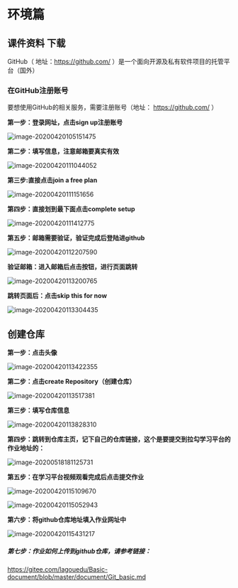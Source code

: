# 环境篇

## 课件资料 下载

GitHub（ 地址：https://github.com/ ）是一个面向开源及私有软件项目的托管平台（国外）

### 在GitHub注册账号

要想使用GitHub的相关服务，需要注册账号（地址： https://github.com/ ）

**第一步：登录网址，点击sign up注册账号**

![image-20200420105151475](../img-folder/images/image-1.png)





**第二步：填写信息，注意邮箱要真实有效**



![image-20200420111044052](../img-folder/images/image-2.png)





**第三步:直接点击join a free plan**

![image-20200420111151656](../img-folder/images/image-3.png)



**第四步：直接划到最下面点击complete setup**

![image-20200420111412775](../img-folder/images/image-4.png)



**第五步：邮箱需要验证，验证完成后登陆进github**

![image-20200420112207590](../img-folder/images/image-5.png)



**验证邮箱：进入邮箱后点击按钮，进行页面跳转**

![image-20200420113200765](../img-folder/images/image-6.png)



**跳转页面后：点击skip this for now**

![image-20200420113304435](../img-folder/images/image-7.png)



## 创建仓库

**第一步：点击头像**

![image-20200420113422355](../img-folder/images/image-9.png)



**第二步：点击create Repository（创建仓库）**

![image-20200420113517381](../img-folder/images/image-10.png)



**第三步：填写仓库信息**

![image-20200420113828310](../img-folder/images/image-11.png)





**第四步：跳转到仓库主页，记下自己的仓库链接，这个是要提交到拉勾学习平台的作业地址的：**



![image-20200518181125731](../img-folder/images/image-54.png)



**第五步：在学习平台视频观看完成后点击提交作业**

![image-20200420115109670](../img-folder/images/image-17.png)

![image-20200420115052943](../img-folder/images/image-18.png)



**第六步：将github仓库地址填入作业网址中**



![image-20200420115431217](../img-folder/images/image-20.png)

##### 第七步：作业如何上传到github仓库，请参考链接：

  https://gitee.com/lagouedu/Basic-document/blob/master/document/Git_basic.md